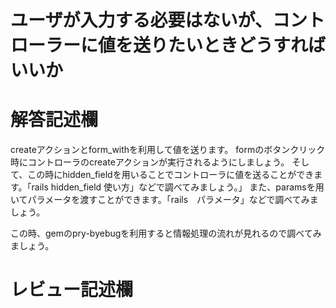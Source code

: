 # ユーザが入力する必要はないが、コントローラーに値を送りたいときどうすればいいか
# 解答記述欄
createアクションとform_withを利用して値を送ります。
formのボタンクリック時にコントローラのcreateアクションが実行されるようにしましょう。
そして、この時にhidden_fieldを用いることでコントローラに値を送ることができます。「rails hidden_field 使い方」などで調べてみましょう。」
また、paramsを用いてパラメータを渡すことができます。「rails　パラメータ」などで調べてみましょう。

この時、gemのpry-byebugを利用すると情報処理の流れが見れるので調べてみましょう。


# レビュー記述欄
